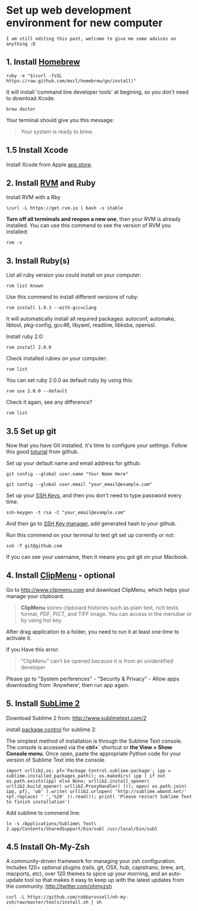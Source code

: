 # Set up web development environment for new computer

	I am still editing this post, welcome to give me some advices on anything :D

## 1. Install [Homebrew](http://brew.sh)

	ruby -e "$(curl -fsSL https://raw.github.com/mxcl/homebrew/go/install)"
	
It will install 'command line developer tools' at begining, so you don't need to download Xcode.

	brew doctor

Your terminal should give you this message:

> Your system is ready to brew.

## 1.5 Install Xcode

Install Xcode from Apple [app store](https://developer.apple.com/xcode/).


## 2. Install [RVM](https://rvm.io) and Ruby
Install RVM with a Rby

	\curl -L https://get.rvm.io | bash -s stable
	
**Turn off all termimals and reopen a new one**, then your RVM is already installed. You can use this commend to see the version of RVM you installed:

	rvm -v


## 3. Install Ruby(s)
List all ruby version you could install on your computer:

	rvm list known
	
Use this commend to install different versions of ruby:

	rvm install 1.9.3 --with-gcc=clang
	
It will automatically install all required packages: autoconf, automake, libtool, pkg-config, gcc46, libyaml, readline, libksba, openssl.

Install ruby 2.0:

	rvm install 2.0.0
	
Check installed rubies on your computer:

	rvm list
	
You can set ruby 2.0.0 as default ruby by using this:

	rvm use 2.0.0 --default
	
Check it again, see any difference?
	
	rvm list
	
## 3.5 Set up git

Now that you have Git installed, it's time to configure your settings. Follow this good [toturial](https://help.github.com/articles/set-up-git) from github.

Set up your default name and email address for github:

	git config --global user.name "Your Name Here"
	
	git config --global user.email "your_email@example.com"

Set up your [SSH Keys](https://help.github.com/articles/generating-ssh-keys), and then you don't need to type password every time.

	ssh-keygen -t rsa -C "your_email@example.com"
	
And then go to [SSH Key manager](https://github.com/settings/ssh), add generated hash to your github.

Run this commend on your terminal to test git set up corrently or not:

	ssh -T git@github.com
	
If you can see your username, then it means you got git on your Macbook.
	

## 4. Install [ClipMenu](http://www.clipmenu.com) - optional
Go to <http://www.clipmenu.com> and download ClipMenu, which helps your manage your clipboard.

> **ClipMenu** stores clipboard histories such as plain text, rich texts format, PDF, PICT, and TIFF image. You can access in the menubar or by using hot key.

After drag application to a folder, you need to run it at least one time to activate it. 

If you Have this error:
> “ClipMenu” can’t be opened because it is from an unidentified developer

Please go to "System perferences" - "Security & Privacy" - Allow apps downloading from 'Anywhere', then run app again.


## 5. Install [SubLime 2](http://www.sublimetext.com/2)

Download Sublime 2 from: <http://www.sublimetext.com/2>

install [package control](https://sublime.wbond.net/installation) for sublime 2:

The simplest method of installation is through the Sublime Text console. The console is accessed via the **ctrl+`** shortcut or **the View > Show Console menu**. Once open, paste the appropriate Python code for your version of Sublime Text into the console.

	import urllib2,os; pf='Package Control.sublime-package'; ipp = sublime.installed_packages_path(); os.makedirs( ipp ) if not os.path.exists(ipp) else None; urllib2.install_opener( urllib2.build_opener( urllib2.ProxyHandler( ))); open( os.path.join( ipp, pf), 'wb' ).write( urllib2.urlopen( 'http://sublime.wbond.net/' +pf.replace( ' ','%20' )).read()); print( 'Please restart Sublime Text to finish installation')
	
Add sublime to commend line:

	ln -s /Applications/Sublime\ Text\ 2.app/Contents/SharedSupport/bin/subl /usr/local/bin/subl

## 4.5 Install Oh-My-Zsh

A community-driven framework for managing your zsh configuration. Includes 120+ optional plugins (rails, git, OSX, hub, capistrano, brew, ant, macports, etc), over 120 themes to spice up your morning, and an auto-update tool so that makes it easy to keep up with the latest updates from the community. <http://twitter.com/ohmyzsh>

	curl -L https://github.com/robbyrussell/oh-my-zsh/raw/master/tools/install.sh | sh
	
	
